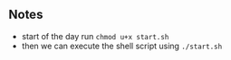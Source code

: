 ## Notes

* start of the day run `chmod u+x start.sh`
* then we can execute the shell script using `./start.sh`